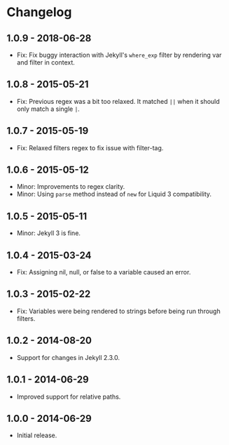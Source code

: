 # Changelog

## 1.0.9 - 2018-06-28
- Fix: Fix buggy interaction with Jekyll's `where_exp` filter by rendering var and filter in context.

## 1.0.8 - 2015-05-21
- Fix: Previous regex was a bit too relaxed. It matched `||` when it should only match a single `|`.

## 1.0.7 - 2015-05-19
- Fix: Relaxed filters regex to fix issue with filter-tag.

## 1.0.6 - 2015-05-12
- Minor: Improvements to regex clarity.
- Minor: Using `parse` method instead of `new` for Liquid 3 compatibility.

## 1.0.5 - 2015-05-11
- Minor: Jekyll 3 is fine.

## 1.0.4 - 2015-03-24
- Fix: Assigning nil, null, or false to a variable caused an error.

## 1.0.3 - 2015-02-22
- Fix: Variables were being rendered to strings before being run through filters.

## 1.0.2 - 2014-08-20
- Support for changes in Jekyll 2.3.0.

## 1.0.1 - 2014-06-29
- Improved support for relative paths.

## 1.0.0 - 2014-06-29
- Initial release.
